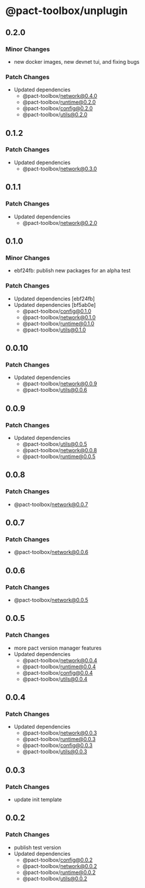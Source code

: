 # @pact-toolbox/unplugin

## 0.2.0

### Minor Changes

- new docker images, new devnet tui, and fixing bugs

### Patch Changes

- Updated dependencies
  - @pact-toolbox/network@0.4.0
  - @pact-toolbox/runtime@0.2.0
  - @pact-toolbox/config@0.2.0
  - @pact-toolbox/utils@0.2.0

## 0.1.2

### Patch Changes

- Updated dependencies
  - @pact-toolbox/network@0.3.0

## 0.1.1

### Patch Changes

- Updated dependencies
  - @pact-toolbox/network@0.2.0

## 0.1.0

### Minor Changes

- ebf24fb: publish new packages for an alpha test

### Patch Changes

- Updated dependencies [ebf24fb]
- Updated dependencies [bf5ab0e]
  - @pact-toolbox/config@0.1.0
  - @pact-toolbox/network@0.1.0
  - @pact-toolbox/runtime@0.1.0
  - @pact-toolbox/utils@0.1.0

## 0.0.10

### Patch Changes

- Updated dependencies
  - @pact-toolbox/network@0.0.9
  - @pact-toolbox/utils@0.0.6

## 0.0.9

### Patch Changes

- Updated dependencies
  - @pact-toolbox/utils@0.0.5
  - @pact-toolbox/network@0.0.8
  - @pact-toolbox/runtime@0.0.5

## 0.0.8

### Patch Changes

- @pact-toolbox/network@0.0.7

## 0.0.7

### Patch Changes

- @pact-toolbox/network@0.0.6

## 0.0.6

### Patch Changes

- @pact-toolbox/network@0.0.5

## 0.0.5

### Patch Changes

- more pact version manager features
- Updated dependencies
  - @pact-toolbox/network@0.0.4
  - @pact-toolbox/runtime@0.0.4
  - @pact-toolbox/config@0.0.4
  - @pact-toolbox/utils@0.0.4

## 0.0.4

### Patch Changes

- Updated dependencies
  - @pact-toolbox/network@0.0.3
  - @pact-toolbox/runtime@0.0.3
  - @pact-toolbox/config@0.0.3
  - @pact-toolbox/utils@0.0.3

## 0.0.3

### Patch Changes

- update init template

## 0.0.2

### Patch Changes

- publish test version
- Updated dependencies
  - @pact-toolbox/config@0.0.2
  - @pact-toolbox/network@0.0.2
  - @pact-toolbox/runtime@0.0.2
  - @pact-toolbox/utils@0.0.2
